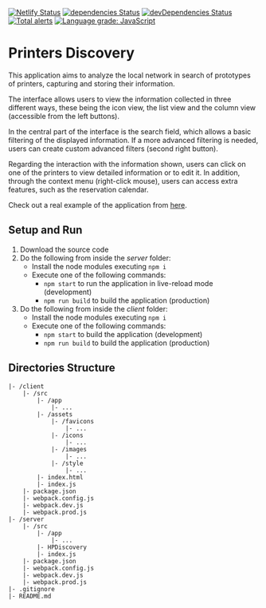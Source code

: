 [![Netlify Status](https://api.netlify.com/api/v1/badges/3385f038-9813-4df8-992d-ddc4af8ff42b/deploy-status)](https://app.netlify.com/sites/printersdiscovery/deploys)
[![dependencies Status](https://david-dm.org/chema22r/printersdiscovery/status.svg)](https://david-dm.org/chema22r/printersdiscovery)
[![devDependencies Status](https://david-dm.org/chema22r/printersdiscovery/dev-status.svg)](https://david-dm.org/chema22r/printersdiscovery?type=dev)
[![Total alerts](https://img.shields.io/lgtm/alerts/g/Chema22R/printersdiscovery.svg?logo=lgtm&logoWidth=18)](https://lgtm.com/projects/g/Chema22R/printersdiscovery/alerts/)
[![Language grade: JavaScript](https://img.shields.io/lgtm/grade/javascript/g/Chema22R/printersdiscovery.svg?logo=lgtm&logoWidth=18)](https://lgtm.com/projects/g/Chema22R/printersdiscovery/context:javascript)

# Printers Discovery
This application aims to analyze the local network in search of prototypes of printers, capturing and storing their information.

The interface allows users to view the information collected in three different ways, these being the icon view, the list view
and the column view (accessible from the left buttons).

In the central part of the interface is the search field, which allows a basic filtering of the displayed information. If a more
advanced filtering is needed, users can create custom advanced filters (second right button).

Regarding the interaction with the information shown, users can click on one of the printers to view detailed information or to
edit it. In addition, through the context menu (right-click mouse), users can access extra features, such as the reservation calendar.

Check out a real example of the application from [here](http://chema22r.duckdns.org/printersDiscovery).

## Setup and Run
1. Download the source code
2. Do the following from inside the *server* folder:
    - Install the node modules executing `npm i`
    - Execute one of the following commands:
        - `npm start` to run the application in live-reload mode (development)
        - `npm run build` to build the application (production)
3. Do the following from inside the *client* folder:
    - Install the node modules executing `npm i`
    - Execute one of the following commands:
        - `npm start` to build the application (development)
        - `npm run build` to build the application (production)

## Directories Structure
```
|- /client
    |- /src
        |- /app
            |- ...
        |- /assets
            |- /favicons
                |- ...
            |- /icons
                |- ...
            |- /images
                |- ...
            |- /style
                |- ...
        |- index.html
        |- index.js
    |- package.json
    |- webpack.config.js
    |- webpack.dev.js
    |- webpack.prod.js
|- /server
    |- /src
        |- /app
            |- ...
        |- HPDiscovery
        |- index.js
    |- package.json
    |- webpack.config.js
    |- webpack.dev.js
    |- webpack.prod.js
|- .gitignore
|- README.md
```